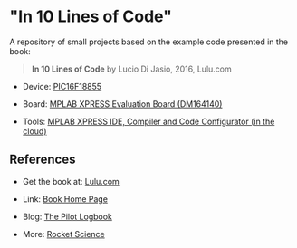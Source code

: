 "In 10 Lines of Code"
=====================

A repository of small projects based on the example code presented in the book:

>   **In 10 Lines of Code** by Lucio Di Jasio, 2016, Lulu.com

-   Device: [PIC16F18855](http://www.microchip.com/wwwproducts/en/PIC16F18855)

-   Board: [MPLAB XPRESS Evaluation Board
    (DM164140)](http://www.microchipdirect.com/productsearch.aspx?keywords=DM164140)

-   Tools: [MPLAB XPRESS IDE, Compiler and Code Configurator (in the
    cloud)](http://microchip.com/mplabxpress)

References
----------

-   Get the book at:
    [Lulu.com](http://www.lulu.com/content/paperback-book/in-10-lines-of-code/18458683)

-   Link: [Book Home Page](http://blog.flyingpic24.com/10Lines)

-   Blog: [The Pilot Logbook](http://blog.flyingpic24.com)

-   More: [Rocket Science](http://blog.flyingpic24.com/rocket)
